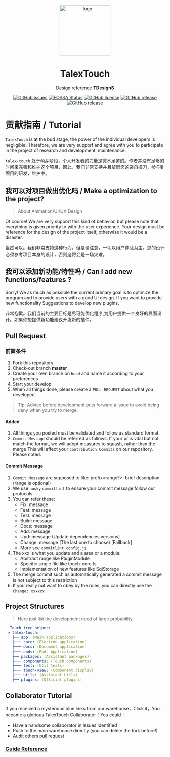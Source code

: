<div align="center">

  <img width="160" src="https://files.catbox.moe/2el8uf.png" alt="logo">

  <h1>TalexTouch</h1>

  Design reference <b>TDesignS</b>

  [![GitHub issues](https://img.shields.io/github/issues/talex-touch/talex-touch?style=flat-square)](https://github.com/talex-touch/talex-touch/issues)
[![FOSSA Status](https://app.fossa.com/api/projects/git%2Bgithub.com%2Ftalex-touch%2Ftalex-touch.svg?type=shield)](https://app.fossa.com/projects/git%2Bgithub.com%2Ftalex-touch%2Ftalex-touch?ref=badge_shield)
  [![GitHub license](https://img.shields.io/github/license/talex-touch/talex-touch?style=flat-square)](https://github.com/talex-touch/talex-touch/blob/main/LICENSE)
  [![GitHub release](https://img.shields.io/badge/release-1.2.0-42B883?style=flat-square)](https://github.com/talex-touch/talex-touch/releases)
  [![GitHub release](https://img.shields.io/badge/dev-2.0.0-64391A?style=flat-square)](https://github.com/talex-touch/talex-touch/discussions/35)
</div>

# 贡献指南 / Tutorial

`TalexTouch` is at the bud stage, the power of the individual developers is negligible. Therefore, we are very support and agree with you to participate in the project of research and development, maintenance.

`talex-touch` 处于萌芽阶段，个人开发者的力量是微不足道的。作者并没有足够的时间来完善和维护这个项目，因此，我们非常支持并且赞同您的亲自操刀，参与到项目的研发，维护中。

## 我可以对项目做出优化吗 / Make a optimization to the project?

> About Animation/UI/UX Design

Of course! We are very support this kind of behavior, but please note that everything is given priority to with the user experience. Your design must be reference for the design of the project itself, otherwise it would be a disaster.

当然可以。我们非常支持这种行为，但是请注意，一切以用户体验为主。您的设计必须参考项目本身的设计，否则这将会是一场灾难。

## 我可以添加新功能/特性吗 / Can I add new functions/features ?

Sorry! We as much as possible the current primary goal is to optimize the program and to provide users with a good UI design. If you want to provide new functionality Suggestions to develop new plugins.

非常抱歉。我们当前的主要目标是尽可能优化程序,为用户提供一个良好的界面设计。如果你想提供新功能建议开发新的插件。

## Pull Request

### 前置条件

1. Fork this repository.
2. Check-out branch **master**
3. Create your own branch on `head` and name it according to your preferences
4. Start your develop
5. When all things done, please create a `PULL REQUEST` about what you developed.

> Tip: Advice before development puts forward a issue to avoid being deny when you try to merge.

#### Added

1. All things you posted must be validated and follow as standard format.
2. `Commit Message` should be referred as follows. If your pr is vital but not match the format, we will adopt measures to squash, rather than the merge
   This will affect your `Contribution Commits` on our repository. Please noted.

#### Commit Message

1. `Commit Message` are supposed to like: prefix<range?>: brief description (range is optional)
2. We use `husky` `commitlint` to ensure your commit message follow our protocols.
3. You can refer these:
   - Fix<xxx>: message
   - Feat<xxx>: message
   - Test<xxx>: message
   - Build<xxx>: message
   - Docs<xxx>: message
   - Add<xxx>: message
   - Upd<xxx>: message (Update dependencies versions)
   - Change<xxx>: message (The last one to choose) [Fallback]
   - More see `commitlint.config.js`
4. The xxx is what you update and a area or a module:
   - Abstract range like PluginModule
   - Specific single file like touch-core.ts
   - Implementation of new features like SqlStorage
5. The merge commit such as automatically generated a commit message is not subject to this restriction
6. If you really not want to obey by the rules, you can directly use the `Change: xxxxxx`

## Project Structures

> Here just list the development need of large probability.

``` yaml
  Touch tree helper:
 > talex-touch:
   ├── app: (Main applications)
   ├─── core: (Electron application)
   ├─── docs: (Document application)
   ├─── ends: (Ends Application)
   ├── packages: (Assistant packages)
   ├─── components: (Touch components)
   ├─── test: (Util tests)
   ├─── touch-view: (Component display)
   ├─── utils: (Assistant Utils)
   ├── plugins: (Official plugins)
```

## Collaborator Tutorial

If you received a mysterious blue links from our warehouse，Click it，You became a glorious TalexTouch Collaborator！You could：

- Have a handsome collaborator in Issues identified
- Push to the main warehouse directly (you can delete the fork before!)
- Audit others pull request

### [Guide Reference](https://github.com/TalexDreamSoul/touchq/blob/main/.github/contribute/README.md)
